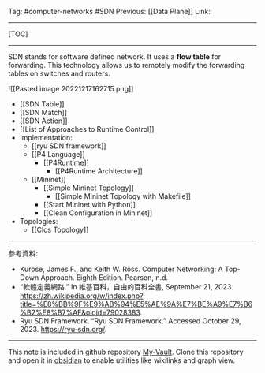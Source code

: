 Tag: #computer-networks #SDN 
Previous: [[Data Plane]]
Link: 

---

[TOC]

---

SDN stands for software defined network. It uses a **flow table** for forwarding. This technology allows us to remotely modify the forwarding tables on switches and routers.

![[Pasted image 20221217162715.png]]

- [[SDN Table]]
- [[SDN Match]]
- [[SDN Action]]
- [[List of Approaches to Runtime Control]]
- Implementation:
	- [[ryu SDN framework]]
	- [[P4 Language]]
		- [[P4Runtime]]
			- [[P4Runtime Architecture]]
	- [[Mininet]]
		- [[Simple Mininet Topology]]
			- [[Simple Mininet Topology with Makefile]]
		- [[Start Mininet with Python]]
		- [[Clean Configuration in Mininet]]
- Topologies:
	- [[Clos Topology]]

---

參考資料:

- Kurose, James F., and Keith W. Ross. Computer Networking: A Top-Down Approach. Eighth Edition. Pearson, n.d.
- “軟體定義網路.” In 維基百科，自由的百科全書, September 21, 2023. https://zh.wikipedia.org/w/index.php?title=%E8%BB%9F%E9%AB%94%E5%AE%9A%E7%BE%A9%E7%B6%B2%E8%B7%AF&oldid=79028383.
- Ryu SDN Framework. “Ryu SDN Framework.” Accessed October 29, 2023. https://ryu-sdn.org/.

---

This note is included in github repository [My-Vault](https://github.com/LittleD3092/My-Vault.git). Clone this repository and open it in [obsidian](https://obsidian.md/) to enable utilities like wikilinks and graph view.